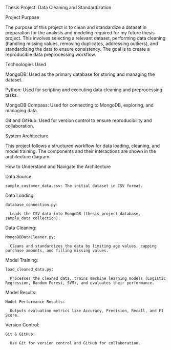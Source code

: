 Thesis Project: Data Cleaning and Standardization

Project Purpose

The purpose of this project is to clean and standardize a dataset in preparation for the analysis and modeling required for my future thesis project. This involves selecting a relevant dataset, performing data cleaning (handling missing values, removing duplicates, addressing outliers), and standardizing the data to ensure consistency. The goal is to create a reproducible data preprocessing workflow.

Technologies Used

MongoDB: Used as the primary database for storing and managing the dataset.

Python: Used for scripting and executing data cleaning and preprocessing tasks.

MongoDB Compass: Used for connecting to MongoDB, exploring, and managing data.

Git and GitHub: Used for version control to ensure reproducibility and collaboration.

System Architecture

This project follows a structured workflow for data loading, cleaning, and model training. The components and their interactions are shown in the architecture diagram.

How to Understand and Navigate the Architecture

  Data Source:
  
    sample_customer_data.csv: The initial dataset in CSV format.



  Data Loading:
  
    database_connection.py:
    
      Loads the CSV data into MongoDB (thesis_project database, sample_data collection).



  Data Cleaning:
  
    MongoDBDataCleaner.py:
    
      Cleans and standardizes the data by limiting age values, capping purchase amounts, and filling missing values.

  
  
  Model Training:
  
    load_cleaned_data.py:
    
      Processes the cleaned data, trains machine learning models (Logistic Regression, Random Forest, SVM), and evaluates their performance.


  Model Results:

    Model Performance Results:
    
      Outputs evaluation metrics like Accuracy, Precision, Recall, and F1 Score.
  
  
  Version Control:
  
    Git & GitHub:
    
      Use Git for version control and GitHub for collaboration.
